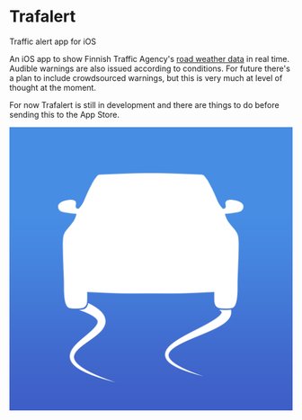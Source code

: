 # Trafalert
Traffic alert app for iOS

An iOS app to show Finnish Traffic Agency's [road weather data](https://github.com/finnishtransportagency/digitraffic) in real time. 
Audible warnings are also issued according to conditions.
For future there's a plan to include crowdsourced warnings, but this is very much at level of thought at the moment.

For now Trafalert is still in development and there are things to do before sending this to the App Store.

![Trafalert Icon](https://raw.githubusercontent.com/Tombio/Trafalert/master/Trafalert-1024.png)

